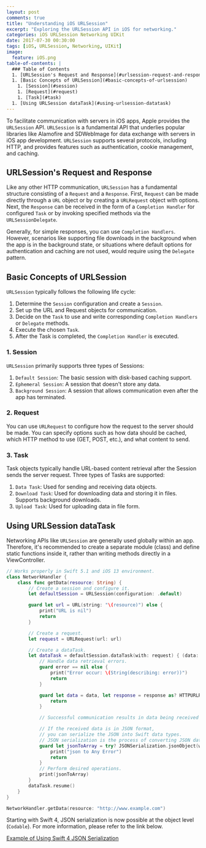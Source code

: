 ```yaml
---
layout: post
comments: true
title: "Understanding iOS URLSession"
excerpt: "Exploring the URLSession API in iOS for networking."
categories: iOS URLSession Networking UIKit
date: 2017-07-30 00:30:00
tags: [iOS, URLSession, Networking, UIKit]
image:
  feature: iOS.png
table-of-contents: |
  ### Table of Contents
  1. [URLSession's Request and Response](#urlsession-request-and-response)
  1. [Basic Concepts of URLSession](#basic-concepts-of-urlsession)
    1. [Session](#session)
    1. [Request](#request)
    1. [Task](#task)
  1. [Using URLSession dataTask](#using-urlsession-datatask)
---
```


To facilitate communication with servers in iOS apps, Apple provides the `URLSession` API. `URLSession` is a fundamental API that underlies popular libraries like Alamofire and SDWebImage for data exchange with servers in iOS app development. `URLSession` supports several protocols, including HTTP, and provides features such as authentication, cookie management, and caching.

## URLSession's Request and Response

Like any other HTTP communication, `URLSession` has a fundamental structure consisting of a `Request` and a `Response`. First, `Request` can be made directly through a `URL` object or by creating a `URLRequest` object with options. Next, the `Response` can be received in the form of a `Completion Handler` for configured `Task` or by invoking specified methods via the `URLSessionDelegate`.

Generally, for simple responses, you can use `Completion Handlers`. However, scenarios like supporting file downloads in the background when the app is in the background state, or situations where default options for authentication and caching are not used, would require using the `Delegate` pattern.

## Basic Concepts of URLSession

`URLSession` typically follows the following life cycle:

1. Determine the `Session` configuration and create a `Session`.
2. Set up the URL and Request objects for communication.
3. Decide on the `Task` to use and write corresponding `Completion Handlers` or `Delegate` methods.
4. Execute the chosen `Task`.
5. After the Task is completed, the `Completion Handler` is executed.

### 1. Session

`URLSession` primarily supports three types of Sessions:

1. `Default Session`: The basic session with disk-based caching support.
2. `Ephemeral Session`: A session that doesn't store any data.
3. `Background Session`: A session that allows communication even after the app has terminated.

### 2. Request

You can use `URLRequest` to configure how the request to the server should be made. You can specify options such as how data should be cached, which HTTP method to use (GET, POST, etc.), and what content to send.

### 3. Task

Task objects typically handle URL-based content retrieval after the Session sends the server request. Three types of Tasks are supported:

1. `Data Task`: Used for sending and receiving data objects.
2. `Download Task`: Used for downloading data and storing it in files. Supports background downloads.
3. `Upload Task`: Used for uploading data in file form.

## Using URLSession dataTask

Networking APIs like `URLSession` are generally used globally within an app. Therefore, it's recommended to create a separate module (class) and define static functions inside it, rather than writing methods directly in a ViewController.

```swift
// Works properly in Swift 5.1 and iOS 13 environment.
class NetworkHandler {
    class func getData(resource: String) {
        // Create a session and configure it.
        let defaultSession = URLSession(configuration: .default)

        guard let url = URL(string: "\(resource)") else {
            print("URL is nil")
            return
        }

        // Create a request.
        let request = URLRequest(url: url)

        // Create a dataTask.
        let dataTask = defaultSession.dataTask(with: request) { (data: Data?, response: URLResponse?, error: Error?) in
            // Handle data retrieval errors.
            guard error == nil else {
                print("Error occur: \(String(describing: error))")
                return
            }

            guard let data = data, let response = response as? HTTPURLResponse, response.statusCode == 200 else {
                return
            }

            // Successful communication results in data being received in the 'data' object.

            // If the received data is in JSON format,
            // you can serialize the JSON into Swift data types.
            // JSON serialization is the process of converting JSON data into a String format that can be used in Swift.
            guard let jsonToArray = try? JSONSerialization.jsonObject(with: data, options: []) else {
                print("json to Any Error")
                return
            }
            // Perform desired operations.
            print(jsonToArray)
        }
        dataTask.resume()
    }
}

NetworkHandler.getData(resource: "http://www.example.com")
```

Starting with Swift 4, JSON serialization is now possible at the object level (`Codable`). For more information, please refer to the link below.

[Example of Using Swift 4 JSON Serialization](https://gist.github.com/hcn1519/0d685b1f0aba74ed9577e9cab1b02b6f)